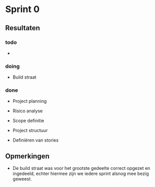 # Sprint 0

## Resultaten

### todo

- 

### doing

- Build straat

### done

- Project planning
- Risico analyse
- Scope definitie
- Project structuur

- Definiëren van stories

## Opmerkingen

- De build straat was voor het grootste gedeelte correct opgezet en
ingedeeld, echter hiermee zijn we iedere sprint alsnog mee bezig geweest.
